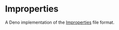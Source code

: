 # Improperties

A Deno implementation of the
[Improperties](https://github.com/FoundationGames/Improperties-Specification)
file format.
